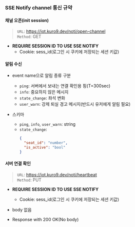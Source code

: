 ### SSE Notify channel 통신 규약

#### 채널 오픈(init session)

> `URL`: https://iot.kuro9.dev/noti/open-channel   
> `Method`: GET

- **REQUIRE SESSION ID TO USE SSE NOTIFY**
  - Cookie: sess_id(로그인 시 쿠키에 저장되는 세션 키값)

#### 알림 수신

- event name으로 알림 종류 구분

  - `ping`: 서버에서 보내는 연결 확인용 핑(T=300sec)
  - `info`: 중요하지 않은 메시지
  - `state_change`: 좌석 변화
  - `user_warn`: 강제 퇴실 경고 메시지(반드시 유저에게 알림 필요)

- 스키마
  - `ping`, `info`, `user_warn`: string
  - `state_change`:
    ```json
    {
      "seat_id": "number",
      "is_active": "bool"
    }
    ```

#### 서버 연결 확인

> `URL`: https://iot.kuro9.dev/noti/heartbeat   
> `Method`: PUT

- **REQUIRE SESSION ID TO USE SSE NOTIFY**

  - Cookie: sess_id(로그인 시 쿠키에 저장되는 세션 키값)

- body 없음

- Response with 200 OK(No body)
